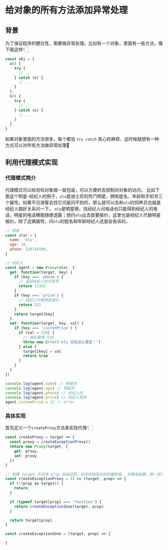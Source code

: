 # 给对象的所有方法添加异常处理

## 背景

为了保证程序的健壮性，需要做异常处理。比如有一个对象，里面有一些方法，像下面这样👇🏻

```js
const obj = {
  a() {
    try {
      // ...
    } catch (e) {
      // ...
    }
  },
  b() {
    try {
      // ...
    } catch (e) {
      // ...
    }
  }
}
```

如果对象里面的方法很多，每个都加 `try catch` 真心好麻烦，这时候就想有一种方式可以对所有方法做异常处理🤤

## 利用代理模式实现

### 代理模式简介

代理模式可以给目标对象做一层包装，可以方便的去控制对对象的访问。
比如下面这个明星-经纪人的例子，`olu`是迪士尼的热门明星，拥有姓名、年龄和手机号三个属性。如果平日游客去找它问是问不到的，那么就可以去和`olu`的饲养员也就是经纪人搞好关系问一下。
`olu`是明星嘛，找经纪人问电话也只能得到经纪人的电话，明星的电话哪能随便透露；想约`olu`出去耍要报价，这里也是经纪人代替明星报价。除了这俩属性，问`olu`的姓名和年龄经纪人还是会告诉的。

```js
// 明星
const star = {
  name: 'olu', 
  age: 18,
  phone: 120110109,
}

// 经纪人
const agent = new Proxy(star, {
  get: function(target, key) {
    if (key === 'phone') {
      // 返回经纪人的手机号
      return 12315
    }
    if (key === 'price') {
      // 经纪人代替明星报价
      return 521
    }
    return target[key]
  }, 
  set: function(target, key, val) {
    if (key === 'customPrice') {
      if (val < 520) {
        // 报价最低 520
        throw new Error('olu 没有这么便宜！')
      } else {
        target[key] = val
        return true
      }
    }
  }
})

console.log(agent.name) // 明星的
console.log(agent.age) // 明星的
console.log(agent.phone) // 经纪人的
console.log(agent.price) // 经纪人提供
agent.customPrice = 11 // error
```

### 具体实现

首先定义一个`createProxy`方法来实现代理👇🏻

```js
const createProxy = target => {
  const proxy = createExceptionProxy()
  return new Proxy(target, {
    get: proxy,
    set: proxy
  })
}

// 如果 target 不包含 prop 就返回空，包含则返回对应的属性值， 如果是函数，做一层包装
const createExceptionProxy = () => (target, prop) => {
  if (!(prop in target)) {
    return
  }

  if (typeof target[prop] === 'function') {
    return createExceptionZone(target, prop)
  }

  return target[prop]
}

const createExceptionZone = (target, prop) => {

}
```
